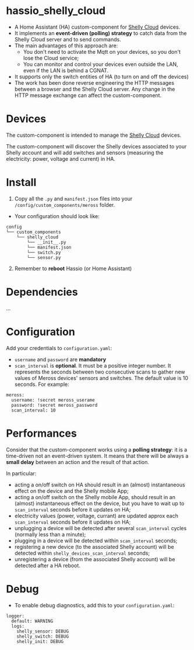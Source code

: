 # hassio_shelly_cloud
- A Home Assistant (HA) custom-component for [Shelly Cloud](https://shelly.cloud/) devices.
- It implements an **event-driven (polling) strategy** to catch data from the Shelly Cloud server and to send commands.
- The main advantages of this approach are:
    - You don't need to activate the Mqtt on your devices, so you don't lose the Cloud service;
    - You can monitor and control your devices even outside the LAN, even if the LAN is behind a CGNAT. 
- It supports only the switch entities of HA (to turn on and off the devices)
- The work has been done reverse engineering the HTTP messages between a browser and the Shelly Cloud server. 
Any change in the HTTP message exchange can affect the custom-component.
   

Devices
============

The custom-component is intended to manage the [Shelly Cloud](https://shelly.cloud/) devices. 

The custom-component will discover the Shelly devices associated to your Shelly account and will add switches and 
sensors (measuring the electricity: power, voltage and current) in HA.
  

Install
============

1. Copy all the `.py` and `manifest.json` files into your `/config/custom_components/meross` folder.
- Your configuration should look like:
```
config
└── custom_components
    └── shelly_cloud
        └── __init__.py
        └── manifest.json
        └── switch.py
        └── sensor.py
```

2. Remember to **reboot** Hassio (or Home Assistant)

Dependencies
============
...


Configuration
============

Add your credentials to `configuration.yaml`:
- `username` and `password` are **mandatory**
- `scan_interval` is **optional**. It must be a positive integer number. It represents the seconds between two consecutive scans to gather new values of Meross devices' sensors and switches. The default value is 10 seconds. 
For example:
```
meross:
  username: !secret meross_userame
  password: !secret meross_password
  scan_interval: 10
```

Performances
============
Consider that the custom-component works using a **polling strategy**: it is a time-driven not an event-driven system. 
It means that there will be always a **small delay** between an action and the result of that action.

In particular:
- acting a on/off switch on HA should result in an (almost) instantaneous effect on the device and the Shelly mobile App;
- acting a on/off switch on the Shelly mobile App, should result in an (almost) instantaneous effect on the device, but you have to wait up to `scan_interval` seconds before it updates on HA;
- electricity values (power, voltage, currant) are updated approx each `scan_interval` seconds before it updates on HA;
- unplugging a device will be detected after several `scan_interval` cycles (normally less than a minute);
- plugging in a device will be detected within `scan_interval` seconds;
- registering a new device (to the associated Shelly account) will be detected within `shelly_devices_scan_interval` seconds;
- unregistering a device (from the associated Shelly account) will be detected after a HA reboot.

Debug
============

- To enable debug diagnostics, add this to your `configuration.yaml`:
```
logger:
  default: WARNING
  logs:
    shelly_sensor: DEBUG
    shelly_switch: DEBUG
    shelly_init: DEBUG
```